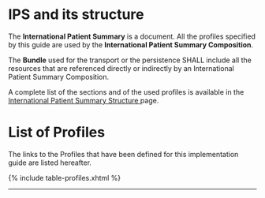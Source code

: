 # IPS and its structure

The <b>International Patient Summary</b> is a document.
All the profiles specified by this guide are used by the <b>International Patient Summary Composition</b>.

The <b>Bundle</b> used for the transport or the persistence SHALL include all the resources that are referenced directly or indirectly by an International Patient Summary Composition.

A complete list of the sections and of the used profiles is available in the <a href="ipsStructure.html">International Patient Summary Structure </a> page.
 

# List of Profiles

The links to the Profiles that have been defined for this implementation guide are listed hereafter.

{% include table-profiles.xhtml %}


---
